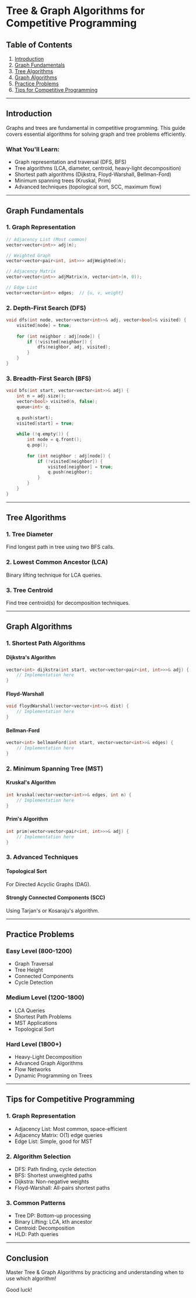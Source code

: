 # Tree & Graph Algorithms for Competitive Programming

## Table of Contents
1. [Introduction](#introduction)
2. [Graph Fundamentals](#graph-fundamentals)
3. [Tree Algorithms](#tree-algorithms)
4. [Graph Algorithms](#graph-algorithms)
5. [Practice Problems](#practice-problems)
6. [Tips for Competitive Programming](#tips-for-competitive-programming)

---

## Introduction

Graphs and trees are fundamental in competitive programming. This guide covers essential algorithms for solving graph and tree problems efficiently.

### What You'll Learn:
- Graph representation and traversal (DFS, BFS)
- Tree algorithms (LCA, diameter, centroid, heavy-light decomposition)
- Shortest path algorithms (Dijkstra, Floyd-Warshall, Bellman-Ford)
- Minimum spanning trees (Kruskal, Prim)
- Advanced techniques (topological sort, SCC, maximum flow)

---

## Graph Fundamentals

### 1. Graph Representation

```cpp
// Adjacency List (Most common)
vector<vector<int>> adj(n);

// Weighted Graph
vector<vector<pair<int, int>>> adjWeighted(n);

// Adjacency Matrix
vector<vector<int>> adjMatrix(n, vector<int>(n, 0));

// Edge List
vector<vector<int>> edges;  // {u, v, weight}
```

### 2. Depth-First Search (DFS)

```cpp
void dfs(int node, vector<vector<int>>& adj, vector<bool>& visited) {
    visited[node] = true;
    
    for (int neighbor : adj[node]) {
        if (!visited[neighbor]) {
            dfs(neighbor, adj, visited);
        }
    }
}
```

### 3. Breadth-First Search (BFS)

```cpp
void bfs(int start, vector<vector<int>>& adj) {
    int n = adj.size();
    vector<bool> visited(n, false);
    queue<int> q;
    
    q.push(start);
    visited[start] = true;
    
    while (!q.empty()) {
        int node = q.front();
        q.pop();
        
        for (int neighbor : adj[node]) {
            if (!visited[neighbor]) {
                visited[neighbor] = true;
                q.push(neighbor);
            }
        }
    }
}
```

---

## Tree Algorithms

### 1. Tree Diameter
Find longest path in tree using two BFS calls.

### 2. Lowest Common Ancestor (LCA)
Binary lifting technique for LCA queries.

### 3. Tree Centroid
Find tree centroid(s) for decomposition techniques.

---

## Graph Algorithms

### 1. Shortest Path Algorithms

#### Dijkstra's Algorithm
```cpp
vector<int> dijkstra(int start, vector<vector<pair<int, int>>>& adj) {
    // Implementation here
}
```

#### Floyd-Warshall
```cpp
void floydWarshall(vector<vector<int>>& dist) {
    // Implementation here
}
```

#### Bellman-Ford
```cpp
vector<int> bellmanFord(int start, vector<vector<int>>& edges) {
    // Implementation here
}
```

### 2. Minimum Spanning Tree (MST)

#### Kruskal's Algorithm
```cpp
int kruskal(vector<vector<int>>& edges, int n) {
    // Implementation here
}
```

#### Prim's Algorithm
```cpp
int prim(vector<vector<pair<int, int>>>& adj) {
    // Implementation here
}
```

### 3. Advanced Techniques

#### Topological Sort
For Directed Acyclic Graphs (DAG).

#### Strongly Connected Components (SCC)
Using Tarjan's or Kosaraju's algorithm.

---

## Practice Problems

### Easy Level (800-1200)
- Graph Traversal
- Tree Height
- Connected Components
- Cycle Detection

### Medium Level (1200-1800)
- LCA Queries
- Shortest Path Problems
- MST Applications
- Topological Sort

### Hard Level (1800+)
- Heavy-Light Decomposition
- Advanced Graph Algorithms
- Flow Networks
- Dynamic Programming on Trees

---

## Tips for Competitive Programming

### 1. Graph Representation
- Adjacency List: Most common, space-efficient
- Adjacency Matrix: O(1) edge queries
- Edge List: Simple, good for MST

### 2. Algorithm Selection
- DFS: Path finding, cycle detection
- BFS: Shortest unweighted paths
- Dijkstra: Non-negative weights
- Floyd-Warshall: All-pairs shortest paths

### 3. Common Patterns
- Tree DP: Bottom-up processing
- Binary Lifting: LCA, kth ancestor
- Centroid: Decomposition
- HLD: Path queries

---

## Conclusion

Master Tree & Graph Algorithms by practicing and understanding when to use which algorithm!

Good luck!

